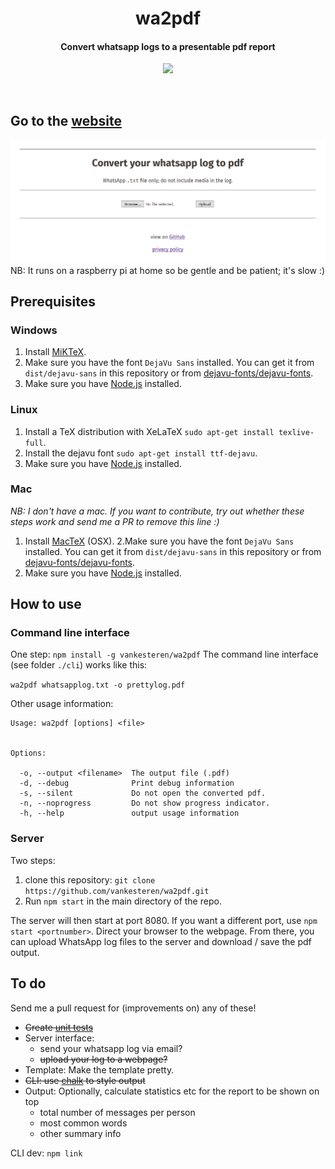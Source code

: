 <p align="center">
  <!--img src="img.svg" width="250px"></img>
  <br-->
  <h1 align="center">wa2pdf</h1>
  <h4 align="center">Convert whatsapp logs to a presentable pdf report</h4>
  <p align="center">
    <a href="https://travis-ci.org/vankesteren/wa2pdf"><img src="https://travis-ci.org/vankesteren/wa2pdf.svg?branch=master"></a>
  </p>
</p>
<br>

## Go to the [website](http://wa2pdf.ddns.net)
[![](server.png)](http://wa2pdf.ddns.net)
NB: It runs on a raspberry pi at home so be gentle and be patient; it's slow :)

## Prerequisites
### Windows
1. Install [MiKTeX](https://miktex.org/).
2. Make sure you have the font `DejaVu Sans` installed. You can get it from `dist/dejavu-sans` in this repository or from [dejavu-fonts/dejavu-fonts](https://github.com/dejavu-fonts/dejavu-fonts/releases).
3. Make sure you have [Node.js](https://nodejs.org/) installed.

### Linux
1. Install a TeX distribution with XeLaTeX `sudo apt-get install texlive-full`.
2. Install the dejavu font `sudo apt-get install ttf-dejavu`.
3. Make sure you have [Node.js](https://nodejs.org/) installed.


### Mac
_NB: I don't have a mac. If you want to contribute, try out whether these steps work and send me a PR to remove this line :)_
1. Install [MacTeX](http://www.tug.org/mactex/) (OSX).
2.Make sure you have the font `DejaVu Sans` installed. You can get it from `dist/dejavu-sans` in this repository or from [dejavu-fonts/dejavu-fonts](https://github.com/dejavu-fonts/dejavu-fonts/releases).
3. Make sure you have [Node.js](https://nodejs.org/) installed.

## How to use
### Command line interface
One step: `npm install -g vankesteren/wa2pdf`
The command line interface (see folder `./cli`) works like this:

`wa2pdf whatsapplog.txt -o prettylog.pdf`

Other usage information:
```
Usage: wa2pdf [options] <file>


Options:

  -o, --output <filename>  The output file (.pdf)
  -d, --debug              Print debug information
  -s, --silent             Do not open the converted pdf.
  -n, --noprogress         Do not show progress indicator.
  -h, --help               output usage information
```

### Server
Two steps:
1. clone this repository: `git clone https://github.com/vankesteren/wa2pdf.git`
2. Run `npm start` in the main directory of the repo.

The server will then start at port 8080. If you want a different port, use `npm start <portnumber>`. Direct your browser to the webpage. From there, you can upload WhatsApp log files to the server and download / save the pdf output.

## To do
Send me a pull request for (improvements on) any of these!
- ~~Create [unit tests](https://travis-ci.org/vankesteren/wa2pdf)~~
- Server interface:
    - send your whatsapp log via email?
    - ~~upload your log to a webpage?~~
- Template: Make the template pretty.
- ~~CLI: use [chalk](https://www.npmjs.com/package/chalk.) to style output~~
- Output: Optionally, calculate statistics etc for the report to be shown on top
    - total number of messages per person
    - most common words
    - other summary info

CLI dev: `npm link`
